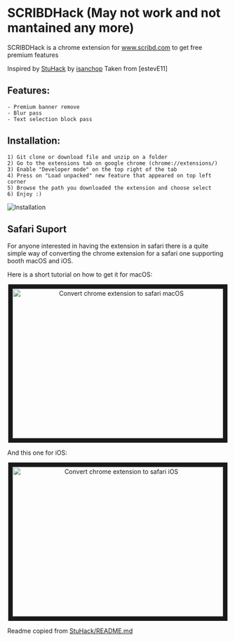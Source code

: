 <p align="center">

# SCRIBDHack (May not work and not mantained any more)

SCRIBDHack is a chrome extension for www.scribd.com to get free premium features

Inspired by [StuHack](https://github.com/isanchop/stuhack) by [isanchop](https://github.com/isanchop)
Taken from [estevE11]

## Features:
  
    - Premium banner remove
    - Blur pass
    - Text selection block pass
    



## Installation:
    
    1) Git clone or download file and unzip on a folder 
    2) Go to the extensions tab on google chrome (chrome://extensions/)
    3) Enable "Developer mode" on the top right of the tab
    4) Press on "Load unpacked" new feature that appeared on top left corner
    5) Browse the path you downloaded the extension and choose select
    6) Enjoy :)
   
  ![Installation](https://user-images.githubusercontent.com/67743899/149144506-714a84a0-cd10-4155-91fe-20c39753b578.jpg)
  
  
## Safari Suport

  For anyone interested in having the extension in safari there is a quite simple way of converting the chrome extension for a safari one supporting booth macOS and iOS. 
  
  Here is a short tutorial on how to get it for macOS:
  
  <p align="center">
    <a href="http://www.youtube.com/watch?feature=player_embedded&v=tFbBiEdFVUA" target="_blank"><img src="http://img.youtube.com/vi/tFbBiEdFVUA/0.jpg" alt="Convert chrome extension to safari macOS" width="480" height="340" border="10" /></a>
  </p>
  
  And this one for iOS:
  
  <p align="center">
    <a href="http://www.youtube.com/watch?feature=player_embedded&v=9h6OQ5IGmKI" target="_blank"><img src="http://img.youtube.com/vi/9h6OQ5IGmKI/0.jpg" alt="Convert chrome extension to safari iOS" width="480" height="340" border="10" /></a>
  </p>


Readme copied from [StuHack/README.md](https://github.com/isanchop/stuhack/blob/main/README.md)
